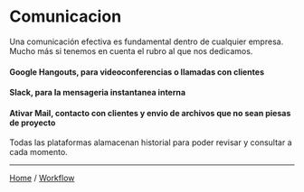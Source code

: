 Comunicacion
=========================

Una comunicación efectiva es fundamental dentro de cualquier empresa. Mucho más si tenemos en cuenta el rubro al que nos dedicamos.

#### Google Hangouts, para videoconferencias o llamadas con clientes
#### Slack, para la mensageria instantanea interna
#### Ativar Mail, contacto con clientes y envio de archivos que no sean piesas de proyecto

Todas las plataformas alamacenan historial para poder revisar y consultar a cada momento.

---
[Home](../README.md) / [Workflow](workflow.md)